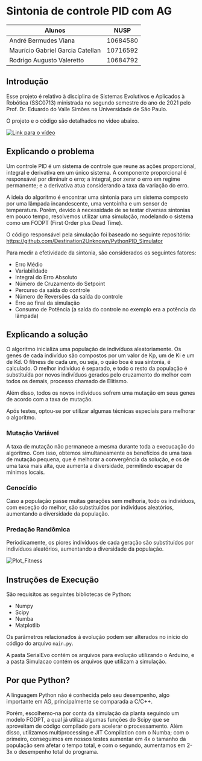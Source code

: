 # Sintonia de controle PID com AG

Alunos | NUSP
-------|------
André Bermudes Viana | 10684580
Maurício Gabriel Garcia Catellan | 10716592
Rodrigo Augusto Valeretto | 10684792

## Introdução
Esse projeto é relativo à disciplina de Sistemas Evolutivos e Aplicados à Robótica (SSC0713) ministrada no segundo semestre do ano de 2021 pelo Prof. Dr. Eduardo do Valle Simões na Universidade de São Paulo.

O projeto e o código são detalhados no vídeo abaixo.

[![Link para o vídeo](https://img.youtube.com/vi/W_xRHc-kPz0/0.jpg)](https://www.youtube.com/watch?v=W_xRHc-kPz0)

## Explicando o problema
Um controle PID é um sistema de controle que reune as ações proporcional, integral e derivativa em um único sistema. A componente proporcional é responsável por diminuir o erro; a integral, por zerar o erro em regime permanente; e a derivativa atua considerando a taxa da variação do erro.

A ideia do algoritmo é encontrar uma sintonia para um sistema composto por uma lâmpada incandescente, uma ventoinha e um sensor de temperatura. Porém, devido à necessidade de se testar diversas sintonias em pouco tempo, resolvemos utilizar uma simulação, modelando o sistema como um FODPT (First Order plus Dead Time).

O código responsável pela simulação foi baseado no seguinte repositório: https://github.com/Destination2Unknown/PythonPID_Simulator

Para medir a efetividade da sintonia, são considerados os seguintes fatores:
- Erro Médio 
- Variabilidade
- Integral do Erro Absoluto
- Número de Cruzamento do Setpoint
- Percurso da saída do controle
- Número de Reversões da saída do controle
- Erro ao final da simulação
- Consumo de Potência (a saída do controle no exemplo era a potência da lâmpada)

## Explicando a solução
O algoritmo inicializa uma população de indivíduos aleatoriamente. Os genes de cada indivíduo são compostos por um valor de Kp, um de Ki e um de Kd. O fitness de cada um, ou seja, o quão boa é sua sintonia, é calculado. O melhor indivíduo é separado, e todo o resto da população é substituída por novos indivíduos gerados pelo cruzamento do melhor com todos os demais, processo chamado de Elitismo.

Além disso, todos os novos indivíduos sofrem uma mutação em seus genes de acordo com a taxa de mutação.

Após testes, optou-se por utilizar algumas técnicas especiais para melhorar o algoritmo.

### Mutação Variável
A taxa de mutação não permanece a mesma durante toda a execucação do algoritmo. Com isso, obtemos simultaneamente os benefícios de uma taxa de mutação pequena, que é melhorar a convergência da solução, e os de uma taxa mais alta, que aumenta a diversidade, permitindo escapar de mínimos locais. 

### Genocídio
Caso a população passe muitas gerações sem melhoria, todo os indivíduos, com exceção do melhor, são substituídos por indivíduos aleatórios, aumentando a diversidade da população.

### Predação Randômica
Periodicamente, os piores indivíduos de cada geração são substituídos por indivíduos aleatórios, aumentando a diversidade da população.

![Plot_Fitness](https://user-images.githubusercontent.com/16878985/149593476-a51a3021-328f-4cce-b157-0399687452fa.png)


## Instruções de Execução
São requisitos as seguintes bibliotecas de Python:
- Numpy
- Scipy
- Numba
- Matplotlib

Os parâmetros relacionados à evolução podem ser alterados no início do código do arquivo ```main.py```.

A pasta SerialEvo contém os arquivos para evolução utilizando o Arduino, e a pasta Simulacao contém os arquivos que utilizam a simulação.

## Por que Python?
A linguagem Python não é conhecida pelo seu desempenho, algo importante em AG, principalmente se comparada a C/C++. 

Porém, escolhemo-na por conta da simulação da planta seguindo um modelo FODPT, a qual já utiliza algumas funções do Scipy que se aproveitam de código compilado para acelerar o processamento. Além disso, utilizamos multiprocessing e JIT Compilation com o Numba; com o primeiro, conseguimos em nossos testes aumentar em 4x o tamanho da população sem afetar o tempo total, e com o segundo, aumentamos em 2-3x o desempenho total do programa.

